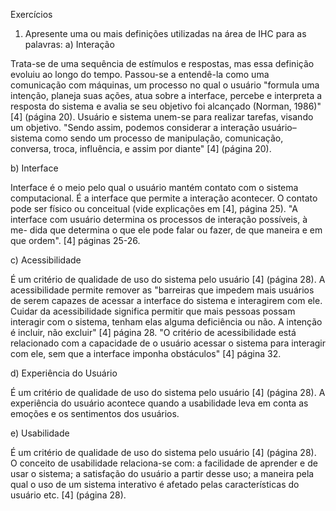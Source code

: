 Exercícios
1) Apresente uma ou mais definições utilizadas na área de IHC para as palavras:
a) Interação

Trata-se de uma sequência de estímulos e respostas, mas essa definição evoluiu ao longo do tempo. Passou-se a entendê-la como uma comunicação com máquinas, um processo no qual o usuário "formula uma intenção, planeja suas ações, atua sobre a interface, percebe e interpreta a resposta do sistema e avalia se seu objetivo foi alcançado (Norman, 1986)" [4] (página 20). Usuário e sistema unem-se para realizar tarefas, visando um objetivo. "Sendo assim, podemos considerar a interação usuário–sistema como sendo um processo de manipulação, comunicação, conversa, troca, influência, e assim por diante" [4] (página 20).

b) Interface

Interface é o meio pelo qual o usuário mantém contato com o sistema computacional. É a interface que permite a interação acontecer. O contato pode ser físico ou conceitual (vide explicações em [4], página 25). "A interface com usuário determina os processos de interação possíveis, à me- dida que determina o que ele pode falar ou fazer, de que maneira e em que ordem". [4] páginas 25-26.

c) Acessibilidade

É um critério de qualidade de uso do sistema pelo usuário [4] (página 28). A acessibilidade permite remover as "barreiras que impedem mais usuários de serem capazes de acessar a interface do sistema e interagirem com ele. Cuidar da acessibilidade significa permitir que mais pessoas possam interagir com o sistema, tenham elas alguma deficiência ou não. A intenção é incluir, não excluir" [4] página 28. "O critério de acessibilidade está relacionado com a capacidade de o usuário acessar o sistema para interagir com ele, sem que a interface imponha obstáculos" [4] página 32.

d) Experiência do Usuário

É um critério de qualidade de uso do sistema pelo usuário [4] (página 28). A experiência do usuário acontece quando a usabilidade leva em conta as emoções e os sentimentos dos usuários.

e) Usabilidade

É um critério de qualidade de uso do sistema pelo usuário [4] (página 28). O conceito de usabilidade relaciona-se com: a facilidade de aprender e de usar o sistema; a satisfação do usuário a partir desse uso; a maneira pela qual o uso de um sistema interativo é afetado pelas características do usuário etc. [4] (página 28).

